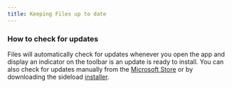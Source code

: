 ```yaml
---
title: Keeping Files up to date
---
```


### How to check for updates

Files will automatically check for updates whenever you open the app and display an indicator on the toolbar is an update is ready to install. You can also check for updates manually from the [Microsoft Store](ms-windows-store://pdp/?ProductId=9nghp3dx8hdx&cid=FilesWebsite) or by downloading the sideload [installer]((/download/)).
